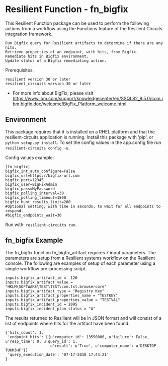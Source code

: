 # Resilient Function - fn_bigfix

This Resilient Function package can be used to perform the following actions from a workflow using the Functions feature of the Resilient
Circuits integration framework.
```
Run Bigfix query for Resilient artifacts to determine if there are any hits.
Retrieve properties of an endpoint, with hits, from Bigfix.
Remediate hits in Bigfix environment.
Update status of a Bigfix remediating action.
```

Prerequisites:
```
resilient version 30 or later
resilient_circuits version 30 or later
```
* For more info about BigFix, please visit https://www.ibm.com/support/knowledgecenter/en/SSQL82_9.5.0/com.ibm.bigfix.doc/welcome/BigFix_Platform_welcome.html


## Environment

This package requires that it is installed on a RHEL platform and that the resilient-circuits application is running.
Install this package with 'pip', or `python setup.py install`.
To set the config values in the app.config file run `resilient-circuits config -u`.

Config values example:
```
[fn_bigfix]
bigfix_int_auto_configure=False
bigfix_url=https://bigfix-url.com
bigfix_port=12345
bigfix_user=BigFixAdmin
bigfix_pass=MyPassword
bigfix_polling_interval=30
bigfix_polling_timeout=1800
bigfix_hunt_results_limit=200
#Optional setting, with time in seconds, to wait for all endpoints to respond. 
#bigfix_endpoints_wait=30
```

Run with: `resilient-circuits run`.

## fn_bigfix Example

The fn_bigfix function fn_bigfix_artifact requires 7 input parameters. The parameters are setup from a
Resilient systems workflow on the Resilient console.
The following are examples of setup of each parameter using a simple workflow pre-processing script.

```
inputs.bigfix_artifact_id =  120
inputs.bigfix_artifact_value = "HKLM\SOFTWARE\TEST\TEST\com.tst.browsercore"
inputs.bigfix_artifact_type = "Registry Key"
inputs.bigfix_artifact_properties_name = "TESTKEY"
inputs.bigfix_artifact_properties_value = "TESTVAL"
inputs.bigfix_incident_id = 2095
inputs.bigfix_incident_plan_status = "A"
```
The results returned to Resilient will be in JSON format and will consist of a list of
endpoints where hits for the artifact have been found.
```
{'hits_count': 1,
 'endpoint_hits': [{u'computer_id': 13550086, u'failure': False, u'resp_time': 0, u'query_id': 1,
                    u'result': u'True', u'computer_name': u'DESKTOP-TUKM3HF'}]
 'query_execution_date': '07-17-2018 17:44:21'
}
```
